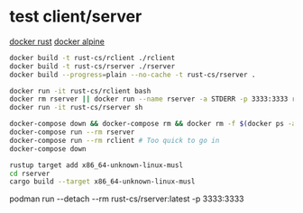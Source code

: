 # test client/server

[docker rust](https://hub.docker.com/_/rust)
[docker alpine](https://hub.docker.com/_/alpine)

~~~bash
docker build -t rust-cs/rclient ./rclient
docker build -t rust-cs/rserver ./rserver
docker build --progress=plain --no-cache -t rust-cs/rserver .

docker run -it rust-cs/rclient bash
docker rm rserver || docker run --name rserver -a STDERR -p 3333:3333 rust-cs/rserver
docker run -it rust-cs/rserver sh
~~~

~~~bash
docker-compose down && docker-compose rm && docker rm -f $(docker ps -a -q) && docker volume rm $(docker volume ls -q) && docker-compose build && docker-compose up && docker-compose logs -f -t
docker-compose run --rm rserver
docker-compose run --rm rclient # Too quick to go in
docker-compose down
~~~

~~~bash
rustup target add x86_64-unknown-linux-musl
cd rserver
cargo build --target x86_64-unknown-linux-musl
~~~

podman run --detach --rm rust-cs/rserver:latest -p 3333:3333
